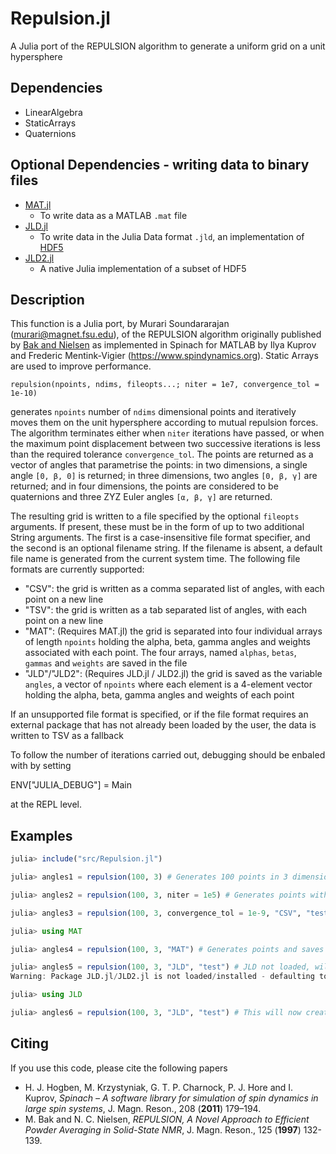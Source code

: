 # Repulsion.jl
A Julia port of the REPULSION algorithm to generate a uniform grid on a unit hypersphere

## Dependencies
- LinearAlgebra
- StaticArrays
- Quaternions

## Optional Dependencies - writing data to binary files
- [MAT.jl](https://github.com/JuliaIO/MAT.jl)
  - To write data as a MATLAB `.mat` file
- [JLD.jl](https://github.com/JuliaIO/JLD.jl)
  - To write data in the Julia Data format `.jld`, an implementation of [HDF5](http://www.hdfgroup.org/HDF5/)
- [JLD2.jl](https://github.com/JuliaIO/JLD2.jl)
  - A native Julia implementation of a subset of HDF5
    
## Description
This function is a Julia port, by Murari Soundararajan (murari@magnet.fsu.edu), of the REPULSION algorithm originally published by [Bak and Nielsen](https://dx.doi.org/10.1006/jmre.1996.1087) as implemented in Spinach for MATLAB by Ilya Kuprov and Frederic Mentink-Vigier (https://www.spindynamics.org). Static Arrays are used to improve performance.

    repulsion(npoints, ndims, fileopts...; niter = 1e7, convergence_tol = 1e-10)
    
generates `npoints` number of `ndims` dimensional points and iteratively moves them on the unit hypersphere according to mutual repulsion forces. The algorithm terminates either when `niter` iterations have passed, or when the maximum point displacement between two successive iterations is less than the required tolerance `convergence_tol`. The points are returned as a vector of angles that parametrise the points: in two dimensions, a single angle `[0, β, 0]` is returned; in three dimensions, two angles `[0, β, γ]` are returned; and in four dimensions, the points are considered to be quaternions and three ZYZ Euler angles `[α, β, γ]` are returned.

The resulting grid is written to a file specified by the optional `fileopts` arguments. If present, these must be in the form of up to two additional String arguments. The first is a case-insensitive file format specifier, and the second is an optional filename string. If the filename is absent, a default file name is generated from the current system time. The following file formats are currently supported:
- "CSV": the grid is written as a comma separated list of angles, with each point on a new line
- "TSV": the grid is written as a tab separated list of angles, with each point on a new line
- "MAT": (Requires MAT.jl) the grid is separated into four individual arrays of length `npoints` holding the alpha, beta, gamma angles and weights associated with each point. The four arrays, named `alphas`, `betas`, `gammas` and `weights` are saved in the file
- "JLD"/"JLD2": (Requires JLD.jl / JLD2.jl) the grid is saved as the variable `angles`, a vector of `npoints` where each element is a 4-element vector holding the alpha, beta, gamma angles and weights of each point

If an unsupported file format is specified, or if the file format requires an external package that has not already been loaded by the user, the data is written to TSV as a fallback

To follow the number of iterations carried out, debugging should be enbaled with by setting

   ENV["JULIA_DEBUG"] = Main

at the REPL level.

## Examples

```julia
julia> include("src/Repulsion.jl")

julia> angles1 = repulsion(100, 3) # Generates 100 points in 3 dimensions with the default number of iterations and tolerance

julia> angles2 = repulsion(100, 3, niter = 1e5) # Generates points with the default tolerance, but stopping at 1e5 iterations

julia> angles3 = repulsion(100, 3, convergence_tol = 1e-9, "CSV", "test") # Generates points with a tolerance of 1e-9 and default iterations, and saves the angles as a CSV file named test.dat

julia> using MAT

julia> angles4 = repulsion(100, 3, "MAT") # Generates points and saves the angles and weights as separate variables. The current time in yyyymmddHH format is the filename

julia> angles5 = repulsion(100, 3, "JLD", "test") # JLD not loaded, will fall back to test.dat in TSV format
Warning: Package JLD.jl/JLD2.jl is not loaded/installed - defaulting to TSV file

julia> using JLD

julia> angles6 = repulsion(100, 3, "JLD", "test") # This will now create test.jld as a JLD file
```

## Citing
If you use this code, please cite the following papers
- H. J. Hogben, M. Krzystyniak, G. T. P. Charnock, P. J. Hore and I. Kuprov, *Spinach – A software library for simulation of spin dynamics in large spin systems*, J. Magn. Reson., 208 (**2011**) 179–194.
- M. Bak and N. C. Nielsen, *REPULSION, A Novel Approach to Efficient Powder Averaging in Solid-State NMR*, J. Magn. Reson., 125 (**1997**) 132-139. 
